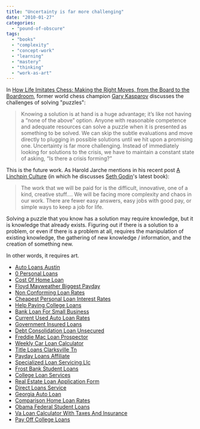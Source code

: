 ```yaml
---
title: "Uncertainty is far more challenging"
date: "2010-01-27"
categories: 
  - "pound-of-obscure"
tags: 
  - "books"
  - "complexity"
  - "concept-work"
  - "learning"
  - "mastery"
  - "thinking"
  - "work-as-art"
---
```


In [How Life Imitates Chess: Making the Right Moves, from the Board to the Boardroom](http://www.amazon.com/gp/product/B001OMHVEQ?ie=UTF8&tag=gbrettmiller-20&linkCode=as2&camp=1789&creative=9325&creativeASIN=B001OMHVEQ), former world chess champion [Gary Kasparov](http://en.wikipedia.org/wiki/Garry_Kasparov) discusses the challenges of solving "puzzles":

> Knowing a solution is at hand is a huge advantage; it’s like not having a “none of the above” option. Anyone with reasonable competence and adequate resources can solve a puzzle when it is presented as something to be solved. We can skip the subtle evaluations and move directly to plugging in possible solutions until we hit upon a promising one. Uncertainty is far more challenging. Instead of immediately looking for solutions to the crisis, we have to maintain a constant state of asking, “Is there a crisis forming?”

This is the future work. As Harold Jarche mentions in his recent post [A Linchpin Culture](http://www.jarche.com/2010/01/a-linchpin-culture/) (in which he discusses [Seth Godin](http://sethgodin.typepad.com)'s latest book):

> The work that we will be paid for is the difficult, innovative, one of a kind, creative stuff.... We will be facing more complexity and chaos in our work. There are fewer easy answers, easy jobs with good pay, or simple ways to keep a job for life.

Solving a puzzle that you know has a solution may require knowledge, but it is knowledge that already exists. Figuring out if there is a solution to a problem, or even if there is a problem at all, requires the manipulation of existing knowledge, the gathering of new knowledge / information, and the creation of something new.

In other words, it requires art.

- [Auto Loans Austin](http://www.franklinny.org/?Auto-Loans-Austin)
- [0 Personal Loans](http://www.consejocafe.org/?0-Personal-Loans)
- [Cost Of Home Loan](http://www.consejocafe.org/?Cost-Of-Home-Loan)
- [Floyd Mayweather Biggest Payday](http://www.amarysia.gr/?Floyd-Mayweather-Biggest-Payday)
- [Non Conforming Loan Rates](http://www.mariebo.org/?Non-Conforming-Loan-Rates)
- [Cheapest Personal Loan Interest Rates](http://www.amarysia.gr/?Cheapest-Personal-Loan-Interest-Rates)
- [Help Paying College Loans](http://usasportgroup.com/?Help-Paying-College-Loans)
- [Bank Loan For Small Business](http://gbbkolejka.pl/?Bank-Loan-For-Small-Business)
- [Current Used Auto Loan Rates](http://gbbkolejka.pl/?Current-Used-Auto-Loan-Rates)
- [Government Insured Loans](http://www.mariebo.org/?Government-Insured-Loans)
- [Debt Consolidation Loan Unsecured](http://www.amarysia.gr/?Debt-Consolidation-Loan-Unsecured)
- [Freddie Mac Loan Prospector](http://www.consejocafe.org/?Freddie-Mac-Loan-Prospector)
- [Weekly Car Loan Calculator](http://www.mariebo.org/?Weekly-Car-Loan-Calculator)
- [Title Loans Clarksville Tn](http://www.mariebo.org/?Title-Loans-Clarksville-Tn)
- [Payday Loans Affiliate](http://www.amarysia.gr/?Payday-Loans-Affiliate)
- [Specialized Loan Servicing Llc](http://gbbkolejka.pl/?Specialized-Loan-Servicing-Llc)
- [Frost Bank Student Loans](http://www.mariebo.org/?Frost-Bank-Student-Loans)
- [College Loan Services](http://www.franklinny.org/?College-Loan-Services)
- [Real Estate Loan Application Form](http://gbbkolejka.pl/?Real-Estate-Loan-Application-Form)
- [Direct Loans Service](http://gbbkolejka.pl/?Direct-Loans-Service)
- [Georgia Auto Loan](http://gbbkolejka.pl/?Georgia-Auto-Loan)
- [Comparison Home Loan Rates](http://usasportgroup.com/?Comparison-Home-Loan-Rates)
- [Obama Federal Student Loans](http://www.consejocafe.org/?Obama-Federal-Student-Loans)
- [Va Loan Calculator With Taxes And Insurance](http://usasportgroup.com/?Va-Loan-Calculator-With-Taxes-And-Insurance)
- [Pay Off College Loans](http://usasportgroup.com/?Pay-Off-College-Loans)
